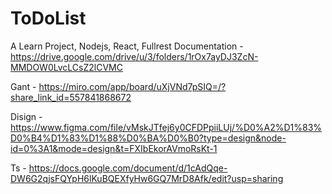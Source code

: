# ToDoList
A Learn Project, Nodejs, React, Fullrest
Documentation - https://drive.google.com/drive/u/3/folders/1rOx7ayDJ3ZcN-MMDOW0LvcLCsZ2lCVMC

Gant - https://miro.com/app/board/uXjVNd7pSIQ=/?share_link_id=557841868672

Disign - https://www.figma.com/file/vMskJTfej6y0CFDPpiiLUj/%D0%A2%D1%83%D0%B4%D1%83%D1%88%D0%BA%D0%B0?type=design&node-id=0%3A1&mode=design&t=FXIbEkorAVmoRsKt-1

Ts - https://docs.google.com/document/d/1cAdQqe-DW6G2qjsFQYpH6lKuBQEXfyHw6GQ7MrD8Afk/edit?usp=sharing


